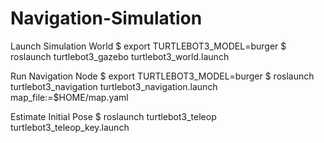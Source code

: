# Navigation-Simulation
Launch Simulation World
$ export TURTLEBOT3_MODEL=burger $ roslaunch turtlebot3_gazebo turtlebot3_world.launch

Run Navigation Node
$ export TURTLEBOT3_MODEL=burger $ roslaunch turtlebot3_navigation turtlebot3_navigation.launch map_file:=$HOME/map.yaml

Estimate Initial Pose
$ roslaunch turtlebot3_teleop turtlebot3_teleop_key.launch
